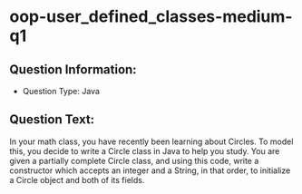 # oop-user_defined_classes-medium-q1

## Question Information:

- Question Type: Java

## Question Text:

In your math class, you have recently been learning about Circles. To model this, you decide to write a Circle class in
Java to help you study. You are given a partially complete Circle class, and using this code, write a constructor which 
accepts an integer and a String, in that order, to initialize a Circle object and both of its fields.
